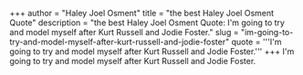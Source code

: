 +++
author = "Haley Joel Osment"
title = "the best Haley Joel Osment Quote"
description = "the best Haley Joel Osment Quote: I'm going to try and model myself after Kurt Russell and Jodie Foster."
slug = "im-going-to-try-and-model-myself-after-kurt-russell-and-jodie-foster"
quote = '''I'm going to try and model myself after Kurt Russell and Jodie Foster.'''
+++
I'm going to try and model myself after Kurt Russell and Jodie Foster.
